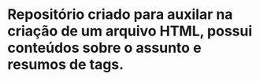 # Repositório criado para auxilar na criação de um arquivo HTML, possui conteúdos sobre o assunto e resumos de tags.
